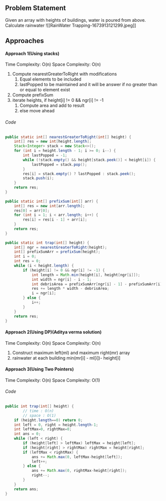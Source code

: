 ## Problem Statement
Given an array with heights of buildings, water is poured from above. Calculate rainwater
![[RainWater Trapping-1673913121299.jpeg]]

## Approaches
#### Approach 1(Using stacks)
Time Complexity: O(n)
Space Complexity: O(n)
1) Compute nearestGreaterToRight with modifications
	1) Equal elements to be included
	2) lastPopped to be maintained and it will be answer if no greater than or equal to element exist
2) Compute prefixSum
3) iterate heights, if height[i] != 0 && ngr[i] != -1
	1) Compute area and add to result
	2) else move ahead

###### Code
```java
public static int[] nearestGreaterToRight(int[] height) {  
    int[] res = new int[height.length];  
    Stack<Integer> stack = new Stack<>();  
    for (int i = height.length - 1; i >= 0; i--) {  
        int lastPopped = -1;  
        while (!stack.empty() && height[stack.peek()] < height[i]) {  
            lastPopped = stack.pop();  
        }  
        res[i] = stack.empty() ? lastPopped : stack.peek();  
        stack.push(i);  
    }  
    return res;  
}  
  
public static int[] prefixSum(int[] arr) {  
    int[] res = new int[arr.length];  
    res[0] = arr[0];  
    for (int i = 1; i < arr.length; i++) {  
        res[i] = res[i - 1] + arr[i];  
    }  
    return res;  
}  
  
public static int trap(int[] height) {  
    int[] ngr = nearestGreaterToRight(height);  
    int[] prefixSumArr = prefixSum(height);  
    int i = 0;  
    int res = 0;  
    while (i < height.length) {  
        if (height[i] != 0 && ngr[i] != -1) {  
            int length = Math.min(height[i], height[ngr[i]]);  
            int width = ngr[i] - i - 1;  
            int debrisArea = prefixSumArr[ngr[i] - 1] - prefixSumArr[i];  
            res += length * width - debrisArea;  
            i = ngr[i];  
        } else {  
            i++;  
        }  
    }  
    return res;  
}
```

#### Approach 2(Using DP)(Aditya verma solution)
Time Complexity: O(n)
Space Complexity: O(n)

1) Construct maximum left(ml) and maximum right(mr) array
2) rainwater at each building min(mr[i] - ml[i])- height[i]

#### Approach 3(Using Two Pointers)
Time Complexity: O(n)
Space Complexity: O(1)

###### Code
```java
public int trap(int[] height) {
        // time : O(n)
        // space : O(1)
	if (height.length==0) return 0; 
	int left = 0, right = height.length-1; 
	int leftMax=0, rightMax=0; 
	int ans = 0; 
	while (left < right) {
		if (height[left] > leftMax) leftMax = height[left]; 
		if (height[right] > rightMax) rightMax = height[right];
		if (leftMax < rightMax) {
			ans += Math.max(0, leftMax-height[left]); 
			left++; 
		} else {
			ans += Math.max(0, rightMax-height[right]); 
			right--; 
		}
	}
	return ans; 
}
```